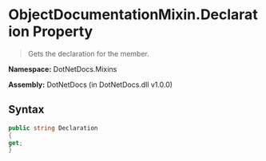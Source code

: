 # ObjectDocumentationMixin.Declaration Property
> Gets the declaration for the member.

**Namespace:** DotNetDocs.Mixins

**Assembly:** DotNetDocs (in DotNetDocs.dll v1.0.0)
## Syntax
```csharp
public string Declaration
{
get;
}
```
